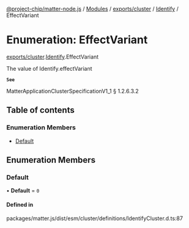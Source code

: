 [@project-chip/matter-node.js](../README.md) / [Modules](../modules.md) / [exports/cluster](../modules/exports_cluster.md) / [Identify](../modules/exports_cluster.Identify.md) / EffectVariant

# Enumeration: EffectVariant

[exports/cluster](../modules/exports_cluster.md).[Identify](../modules/exports_cluster.Identify.md).EffectVariant

The value of Identify.effectVariant

**`See`**

MatterApplicationClusterSpecificationV1_1 § 1.2.6.3.2

## Table of contents

### Enumeration Members

- [Default](exports_cluster.Identify.EffectVariant.md#default)

## Enumeration Members

### Default

• **Default** = ``0``

#### Defined in

packages/matter.js/dist/esm/cluster/definitions/IdentifyCluster.d.ts:87
